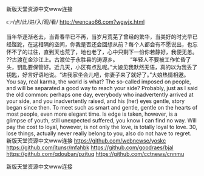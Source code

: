 
新版天堂资源中文www连接




👉/点/此/进/入/观/看/ http://wencao66.com?wgwjx.html




当年华逐渐老去，当青春早已不再，当岁月荒芜了曾经的繁华，当美好的时光早已经蹉跎，在这相隔的空间，你我是否还会回想从前？每个人都会有不愿说出，也忘怀不了的过往，直到天也荒了，地也老了，心中只剩下一份你若静好，我便无恙。
??古渡在金沙江上。古渡位于永胜县的涛源乡。
　　“年轻人不要被工作忙昏了头，钥匙要保管好。近几天，小区有点乱呢。”大娘见我默然无语，真的以为我丢了钥匙，好言好语地说。“进我家坐会儿吧，你妻子来了就好了。”大娘热情相邀。
You say, real karma, the world is what?
The so-called imposed on people, and will be separated a good way to reach your side?
Probably, just as I said the old common: perhaps one day, everybody who inadvertently arrived at your side, and you inadvertently raised, and his (her) eyes gentle, story began since then.
To meet such as smart and gentle, gentle on the hearts of most people, even more elegant time.
Is edge is taken, however, is a glimpse of youth, still unexpected suffered, you know I can find no way.
Will pay the cost to loyal, however, is not only the love, is totally loyal to love.
30, lose things, actually never really belong to you, also do not have to regret.
新版天堂资源中文www连接 https://github.com/webnewse/yoskc
https://github.com/itunsr/mfahbk
https://github.com/goodraes/bjal
https://github.com/qdouban/pzituq
https://github.com/cctnews/cnnmu





新版天堂资源中文www连接
